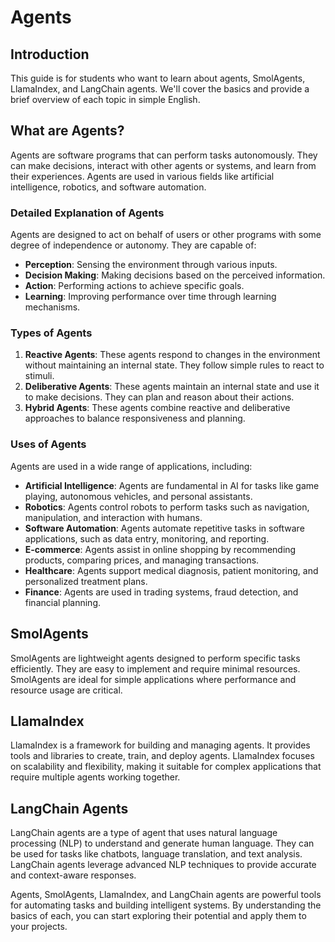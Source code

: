 # Agents

## Introduction
This guide is for students who want to learn about agents, SmolAgents, LlamaIndex, and LangChain agents. We'll cover the basics and provide a brief overview of each topic in simple English.

## What are Agents?
Agents are software programs that can perform tasks autonomously. They can make decisions, interact with other agents or systems, and learn from their experiences. Agents are used in various fields like artificial intelligence, robotics, and software automation.

### Detailed Explanation of Agents
Agents are designed to act on behalf of users or other programs with some degree of independence or autonomy. They are capable of:
- **Perception**: Sensing the environment through various inputs.
- **Decision Making**: Making decisions based on the perceived information.
- **Action**: Performing actions to achieve specific goals.
- **Learning**: Improving performance over time through learning mechanisms.

### Types of Agents
1. **Reactive Agents**: These agents respond to changes in the environment without maintaining an internal state. They follow simple rules to react to stimuli.
2. **Deliberative Agents**: These agents maintain an internal state and use it to make decisions. They can plan and reason about their actions.
3. **Hybrid Agents**: These agents combine reactive and deliberative approaches to balance responsiveness and planning.

### Uses of Agents
Agents are used in a wide range of applications, including:
- **Artificial Intelligence**: Agents are fundamental in AI for tasks like game playing, autonomous vehicles, and personal assistants.
- **Robotics**: Agents control robots to perform tasks such as navigation, manipulation, and interaction with humans.
- **Software Automation**: Agents automate repetitive tasks in software applications, such as data entry, monitoring, and reporting.
- **E-commerce**: Agents assist in online shopping by recommending products, comparing prices, and managing transactions.
- **Healthcare**: Agents support medical diagnosis, patient monitoring, and personalized treatment plans.
- **Finance**: Agents are used in trading systems, fraud detection, and financial planning.

## SmolAgents
SmolAgents are lightweight agents designed to perform specific tasks efficiently. They are easy to implement and require minimal resources. SmolAgents are ideal for simple applications where performance and resource usage are critical.

## LlamaIndex
LlamaIndex is a framework for building and managing agents. It provides tools and libraries to create, train, and deploy agents. LlamaIndex focuses on scalability and flexibility, making it suitable for complex applications that require multiple agents working together.

## LangChain Agents
LangChain agents are a type of agent that uses natural language processing (NLP) to understand and generate human language. They can be used for tasks like chatbots, language translation, and text analysis. LangChain agents leverage advanced NLP techniques to provide accurate and context-aware responses.



Agents, SmolAgents, LlamaIndex, and LangChain agents are powerful tools for automating tasks and building intelligent systems. By understanding the basics of each, you can start exploring their potential and apply them to your projects.
